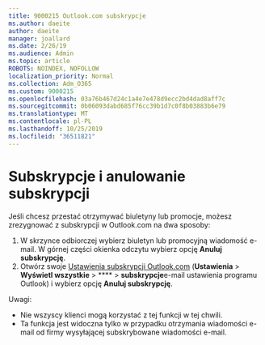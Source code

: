 ```yaml
---
title: 9000215 Outlook.com subskrypcje
ms.author: daeite
author: daeite
manager: joallard
ms.date: 2/26/19
ms.audience: Admin
ms.topic: article
ROBOTS: NOINDEX, NOFOLLOW
localization_priority: Normal
ms.collection: Adm_O365
ms.custom: 9000215
ms.openlocfilehash: 03a76b467d24c1a4e7e478d9ecc2bd4dad8aff7c
ms.sourcegitcommit: 0b06093dabd685f76cc39b1d7c0f8b03883b6e79
ms.translationtype: MT
ms.contentlocale: pl-PL
ms.lasthandoff: 10/25/2019
ms.locfileid: "36511821"
---
```

# <a name="subscriptions-and-unsubscribing"></a>Subskrypcje i anulowanie subskrypcji

Jeśli chcesz przestać otrzymywać biuletyny lub promocje, możesz zrezygnować z subskrypcji w Outlook.com na dwa sposoby:

1. W skrzynce odbiorczej wybierz biuletyn lub promocyjną wiadomość e-mail. W górnej części okienka odczytu wybierz opcję **Anuluj subskrypcję**.
2. Otwórz swoje [Ustawienia subskrypcji Outlook.com](https://outlook.live.com/mail/options/mail/brandsSubscriptions) (**Ustawienia** > **Wyświetl wszystkie** > **** > **subskrypcje**e-mail ustawienia programu Outlook) i wybierz opcję **Anuluj subskrypcję**.

Uwagi:

- Nie wszyscy klienci mogą korzystać z tej funkcji w tej chwili.
- Ta funkcja jest widoczna tylko w przypadku otrzymania wiadomości e-mail od firmy wysyłającej subskrybowane wiadomości e-mail.